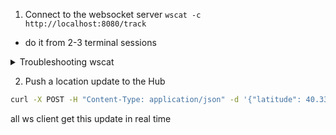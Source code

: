 1. Connect to the websocket server 
`wscat -c http://localhost:8080/track`
- do it from 2-3 terminal sessions

<details><summary>Troubleshooting wscat</summary>

```md

if error like: 
node:internal/modules/cjs/loader:1147
  throw err;
  ^

Error: Cannot find module 'https-proxy-agent'
Require stack:
- /usr/share/nodejs/wscat/bin/wscat
    at Module._resolveFilename (node:internal/modules/cjs/loader:1144:15)
    at Module._load (node:internal/modules/cjs/loader:985:27)
    at Module.require (node:internal/modules/cjs/loader:1235:19)
    at require (node:internal/modules/helpers:176:18)
    at Object.<anonymous> (/usr/share/nodejs/wscat/bin/wscat:7:25)
    at Module._compile (node:internal/modules/cjs/loader:1376:14)
    at Module._extensions..js (node:internal/modules/cjs/loader:1435:10)
    at Module.load (node:internal/modules/cjs/loader:1207:32)
    at Module._load (node:internal/modules/cjs/loader:1023:12)
    at Function.executeUserEntryPoint [as runMain] (node:internal/modules/run_main:135:12) {
  code: 'MODULE_NOT_FOUND',
  requireStack: [ '/usr/share/nodejs/wscat/bin/wscat' ]
}

Node.js v20.10.0

- simply go to /usr/share/nodejs/wscat and do sudo npm install 

```

</details>

2. Push a location update to the Hub 
```sh
curl -X POST -H "Content-Type: application/json" -d '{"latitude": 40.334, "longitude": -74.98}' http://localhost:8080/push 
```

all ws client get this update in real time